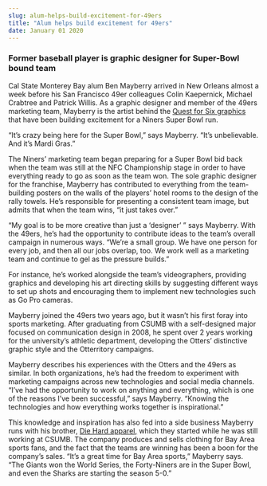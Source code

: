 ```yaml
---
slug: alum-helps-build-excitement-for-49ers
title: "Alum helps build excitement for 49ers"
date: January 01 2020
---
```


<h3>Former baseball player is graphic designer for Super-Bowl bound team</h3><p>Cal State Monterey Bay alum Ben Mayberry arrived in New Orleans almost a week before his San Francisco 49er colleagues Colin Kaepernick, Michael Crabtree and Patrick Willis. As a graphic designer and member of the 49ers marketing team, Mayberry is the artist behind the <a href="http://instagram.com/49dzn">Quest for Six graphics</a> that have been building excitement for a Niners Super Bowl run.
</p><p>“It’s crazy being here for the Super Bowl,” says Mayberry. “It’s unbelievable. And it’s Mardi Gras.”
</p><p>The Niners’ marketing team began preparing for a Super Bowl bid back when the team was still at the NFC Championship stage in order to have everything ready to go as soon as the team won. The sole graphic designer for the franchise, Mayberry has contributed to everything from the team-building posters on the walls of the players’ hotel rooms to the design of the rally towels. He’s responsible for presenting a consistent team image, but admits that when the team wins, “it just takes over.”
</p><p>“My goal is to be more creative than just a ‘designer’ ” says Mayberry. With the 49ers, he’s had the opportunity to contribute ideas to the team’s overall campaign in numerous ways. “We’re a small group. We have one person for every job, and then all our jobs overlap, too. We work well as a marketing team and continue to gel as the pressure builds.”
</p><p>For instance, he’s worked alongside the team’s videographers, providing graphics and developing his art directing skills by suggesting different ways to set up shots and encouraging them to implement new technologies such as Go Pro cameras.
</p><p>Mayberry joined the 49ers two years ago, but it wasn’t his first foray into sports marketing. After graduating from CSUMB with a self-designed major focused on communication design in 2008, he spent over 2 years working for the university’s athletic department, developing the Otters’ distinctive graphic style and the Otterritory campaigns.
</p><p>Mayberry describes his experiences with the Otters and the 49ers as similar. In both organizations, he’s had the freedom to experiment with marketing campaigns across new technologies and social media channels. “I’ve had the opportunity to work on anything and everything, which is one of the reasons I’ve been successful,” says Mayberry. “Knowing the technologies and how everything works together is inspirational.”
</p><p>This knowledge and inspiration has also fed into a side business Mayberry runs with his brother, <a href="http://www.diehard.co/">Die Hard apparel,</a> which they started while he was still working at CSUMB. The company produces and sells clothing for Bay Area sports fans, and the fact that the teams are winning has been a boon for the company’s sales. “It’s a great time for Bay Area sports,” Mayberry says. “The Giants won the World Series, the Forty-Niners are in the Super Bowl, and even the Sharks are starting the season 5-0.”  
</p>
